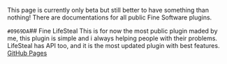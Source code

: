 This page is currently only beta but still better to have something than nothing!
There are documentations for all public Fine Software plugins.

`#0969DA`## Fine LifeSteal
This is for now the most public plugin maded by me, this plugin is simple and i always helping people with their problems.
LifeSteal has API too, and it is the most updated plugin with best features.
[GitHub Pages](https://www.spigotmc.org/resources/fine-lifesteal-1-18-1-19-2.102599/)
